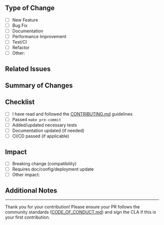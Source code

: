 <!--
Pull Request Template for RustFS
-->

## Type of Change
- [ ] New Feature
- [ ] Bug Fix
- [ ] Documentation
- [ ] Performance Improvement
- [ ] Test/CI
- [ ] Refactor
- [ ] Other:

## Related Issues
<!-- List related Issue numbers, e.g. #123 -->

## Summary of Changes
<!-- Briefly describe the main changes and motivation for this PR -->

## Checklist
- [ ] I have read and followed the [CONTRIBUTING.md](CONTRIBUTING.md) guidelines
- [ ] Passed `make pre-commit`
- [ ] Added/updated necessary tests
- [ ] Documentation updated (if needed)
- [ ] CI/CD passed (if applicable)

## Impact
- [ ] Breaking change (compatibility)
- [ ] Requires doc/config/deployment update
- [ ] Other impact:

## Additional Notes
<!-- Any extra information for reviewers -->

---

Thank you for your contribution! Please ensure your PR follows the community standards ([CODE_OF_CONDUCT.md](CODE_OF_CONDUCT.md)) and sign the CLA if this is your first contribution.
